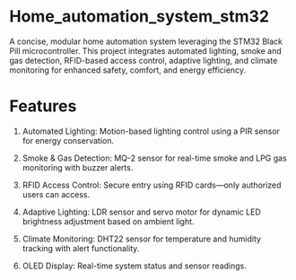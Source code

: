 # Home_automation_system_stm32
A concise, modular home automation system leveraging the STM32 Black Pill microcontroller. This project integrates automated lighting, smoke and gas detection, RFID-based access control, adaptive lighting, and climate monitoring for enhanced safety, comfort, and energy efficiency.

# Features

1. Automated Lighting: Motion-based lighting control using a PIR sensor for energy conservation.

2. Smoke & Gas Detection: MQ-2 sensor for real-time smoke and LPG gas monitoring with buzzer alerts.

3. RFID Access Control: Secure entry using RFID cards—only authorized users can access.

4. Adaptive Lighting: LDR sensor and servo motor for dynamic LED brightness adjustment based on ambient light.

5. Climate Monitoring: DHT22 sensor for temperature and humidity tracking with alert functionality.

6. OLED Display: Real-time system status and sensor readings.

